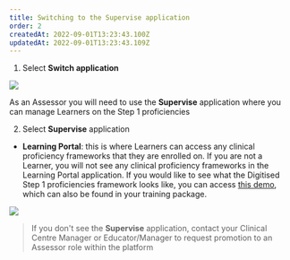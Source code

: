 ```yaml
---
title: Switching to the Supervise application
order: 2
createdAt: 2022-09-01T13:23:43.100Z
updatedAt: 2022-09-01T13:23:43.109Z
---
```

1. Select **Switch application**

![](/img/promotion-to-em_1_n.png)

As an Assessor you will need to use the **Supervise** application where you can manage Learners on the Step 1 proficiencies

2. Select **Supervise** application

* **Learning Portal**: this is where Learners can access any clinical proficiency frameworks that they are enrolled on. If you are not a Learner, you will not see any clinical proficiency frameworks in the Learning Portal application. If you would like to see what the Digitised Step 1 proficiencies framework looks like, you can access [this demo](https://nhs-step1-proficiencies-demo.netlify.app/), which can also be found in your training package.

![](/img/promotion-to-em_2_n.png)

> If you don't see the **Supervise** application, contact your Clinical Centre Manager or Educator/Manager to request promotion to an Assessor role within the platform